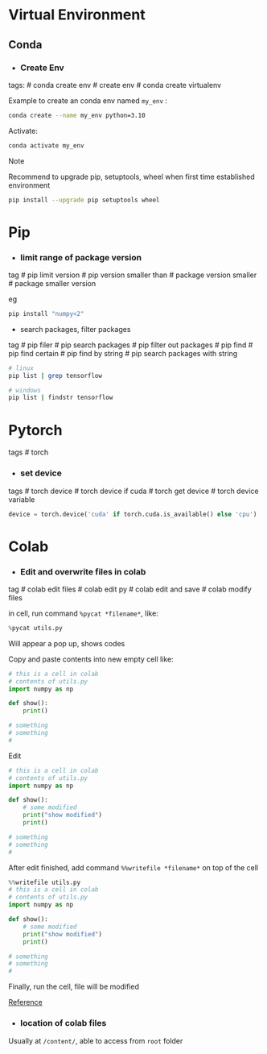 # Virtual Environment

## Conda


* ### Create Env
tags: \# conda create env \# create env \# conda create virtualenv

Example to create an conda env named `my_env` :
```bash
conda create --name my_env python=3.10
```

Activate: 

```bash
conda activate my_env
```

> [!NOTE]
> Recommend to upgrade pip, setuptools, wheel when first time established environment

```bash
pip install --upgrade pip setuptools wheel
```

# Pip

* ### limit range of package version

tag # pip limit version # pip version smaller than # package version smaller # package smaller version

eg
```bash
pip install "numpy<2"
```


* search packages, filter packages

tag # pip filer # pip search packages # pip filter out packages # pip find # pip find certain # pip find by string # pip search packages with string

```bash
# linux
pip list | grep tensorflow
```

```bash
# windows
pip list | findstr tensorflow
```


# Pytorch

tags # torch


* ### set device
tags # torch device # torch device if cuda # torch get device # torch device variable

```python
device = torch.device('cuda' if torch.cuda.is_available() else 'cpu')
```


# Colab

* ### Edit and overwrite files in colab

tag # colab edit files # colab edit py # colab edit and save # colab modify files

in cell, run command `%pycat *filename*`, like:
```python
%pycat utils.py
```

Will appear a pop up, shows codes

Copy and paste contents into new empty cell like:

```python
# this is a cell in colab
# contents of utils.py
import numpy as np

def show():
    print()

# something
# something
#
```

Edit

```python
# this is a cell in colab
# contents of utils.py
import numpy as np

def show():
    # some modified
    print("show modified")
    print()

# something
# something
#
```

After edit finished, add command `%%writefile *filename*` on top of the cell

```python
%%writefile utils.py
# this is a cell in colab
# contents of utils.py
import numpy as np

def show():
    # some modified
    print("show modified")
    print()

# something
# something
#
```
Finally, run the cell, file will be modified

[Reference](https://stackoverflow.com/a/53296722)

* ### location of colab files

Usually at `/content/`, able to access from `root` folder